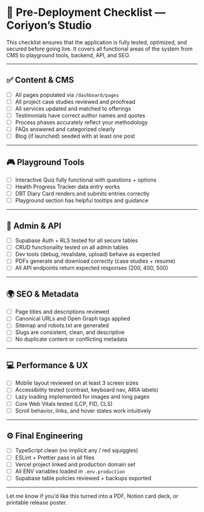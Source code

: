 # 🚀 Pre-Deployment Checklist — Coriyon’s Studio

This checklist ensures that the application is fully tested, optimized, and secured before going live. It covers all functional areas of the system from CMS to playground tools, backend, API, and SEO.

---

## ✅ Content & CMS

- [ ] All pages populated via `/dashboard/pages`
- [ ] All project case studies reviewed and proofread
- [ ] All services updated and matched to offerings
- [ ] Testimonials have correct author names and quotes
- [ ] Process phases accurately reflect your methodology
- [ ] FAQs answered and categorized clearly
- [ ] Blog (if launched) seeded with at least one post

---

## 🎮 Playground Tools

- [ ] Interactive Quiz fully functional with questions + options
- [ ] Health Progress Tracker data entry works
- [ ] DBT Diary Card renders and submits entries correctly
- [ ] Playground section has helpful tooltips and guidance

---

## 🔐 Admin & API

- [ ] Supabase Auth + RLS tested for all secure tables
- [ ] CRUD functionality tested on all admin tables
- [ ] Dev tools (debug, revalidate, upload) behave as expected
- [ ] PDFs generate and download correctly (case studies + resume)
- [ ] All API endpoints return expected responses (200, 400, 500)

---

## 🌍 SEO & Metadata

- [ ] Page titles and descriptions reviewed
- [ ] Canonical URLs and Open Graph tags applied
- [ ] Sitemap and robots.txt are generated
- [ ] Slugs are consistent, clean, and descriptive
- [ ] No duplicate content or conflicting metadata

---

## 💻 Performance & UX

- [ ] Mobile layout reviewed on at least 3 screen sizes
- [ ] Accessibility tested (contrast, keyboard nav, ARIA labels)
- [ ] Lazy loading implemented for images and long pages
- [ ] Core Web Vitals tested (LCP, FID, CLS)
- [ ] Scroll behavior, links, and hover states work intuitively

---

## ⚙️ Final Engineering

- [ ] TypeScript clean (no implicit any / red squiggles)
- [ ] ESLint + Prettier pass in all files
- [ ] Vercel project linked and production domain set
- [ ] All ENV variables loaded in `.env.production`
- [ ] Supabase table policies reviewed + backups exported

---

Let me know if you'd like this turned into a PDF, Notion card deck, or printable release poster.
